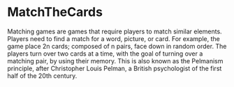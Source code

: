 # MatchTheCards

Matching games are games that require players to match similar elements. Players need to find a match for a word, picture, or card. For example, the game place 2n cards; composed of n pairs, face down in random order. The players turn over two cards at a time, with the goal of turning over a matching pair, by using their memory. This is also known as the Pelmanism principle, after Christopher Louis Pelman, a British psychologist of the first half of the 20th century.
